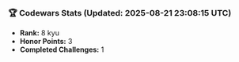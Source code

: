 ### 🏆 Codewars Stats (Updated: 2025-08-21 23:08:15 UTC)

- **Rank:** 8 kyu
- **Honor Points:** 3
- **Completed Challenges:** 1
